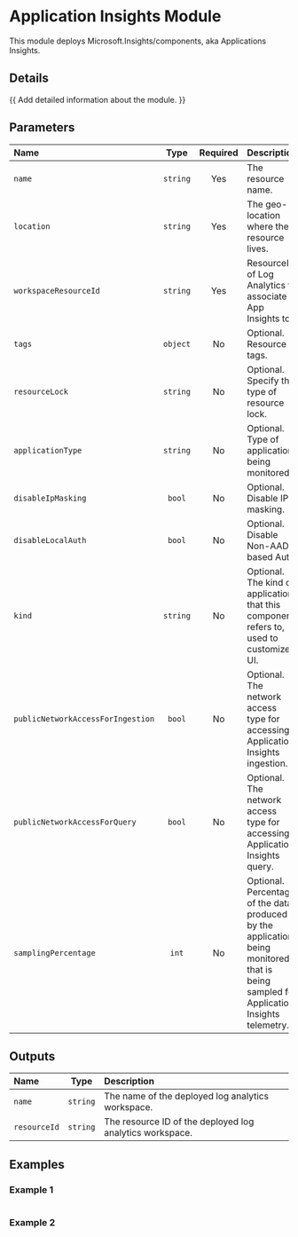 # Application Insights Module

This module deploys Microsoft.Insights/components, aka Applications Insights.

## Details

{{ Add detailed information about the module. }}

## Parameters

| Name                              | Type     | Required | Description                                                                                                                            |
| :-------------------------------- | :------: | :------: | :------------------------------------------------------------------------------------------------------------------------------------- |
| `name`                            | `string` | Yes      | The resource name.                                                                                                                     |
| `location`                        | `string` | Yes      | The geo-location where the resource lives.                                                                                             |
| `workspaceResourceId`             | `string` | Yes      | ResourceId of Log Analytics to associate App Insights to.                                                                              |
| `tags`                            | `object` | No       | Optional. Resource tags.                                                                                                               |
| `resourceLock`                    | `string` | No       | Optional. Specify the type of resource lock.                                                                                           |
| `applicationType`                 | `string` | No       | Optional. Type of application being monitored.                                                                                         |
| `disableIpMasking`                | `bool`   | No       | Optional. Disable IP masking.                                                                                                          |
| `disableLocalAuth`                | `bool`   | No       | Optional. Disable Non-AAD based Auth.                                                                                                  |
| `kind`                            | `string` | No       | Optional. The kind of application that this component refers to, used to customize UI.                                                 |
| `publicNetworkAccessForIngestion` | `bool`   | No       | Optional. The network access type for accessing Application Insights ingestion.                                                        |
| `publicNetworkAccessForQuery`     | `bool`   | No       | Optional. The network access type for accessing Application Insights query.                                                            |
| `samplingPercentage`              | `int`    | No       | Optional. Percentage of the data produced by the application being monitored that is being sampled for Application Insights telemetry. |

## Outputs

| Name         | Type     | Description                                              |
| :----------- | :------: | :------------------------------------------------------- |
| `name`       | `string` | The name of the deployed log analytics workspace.        |
| `resourceId` | `string` | The resource ID of the deployed log analytics workspace. |

## Examples

### Example 1

```bicep
```

### Example 2

```bicep
```